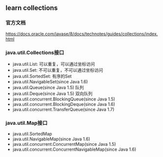 ## learn collections

### 官方文档
https://docs.oracle.com/javase/8/docs/technotes/guides/collections/index.html

### java.util.Collections接口
+ java.util.List: 可以重复，可以通过坐标访问
+ java.util.Set: 不可以重复，不可以通过坐标访问
+ java.util.SortedSet: 有序的Set
+ java.util.NavigableSet(since Java 1.6)
+ java.util.Queue(since Java 1.5) 队列
+ java.util.Deque(since Java 1.5) 双向队列
+ java.util.concurrent.BlockingQueue(since Java 1.5)
+ java.util.concurrent.BlockingDeque(since Java 1.6)
+ java.util.concurrent.TransferQueue(since Java 1.7)

### java.util.Map接口
+ java.util.SortedMap
+ java.util.NavigableMap(since Java 1.6)
+ java.util.concurrent.ConcurrentMap(since Java 1.5)
+ java.util.concurrent.ConcurrentNavigableMap(since Java 1.6)




